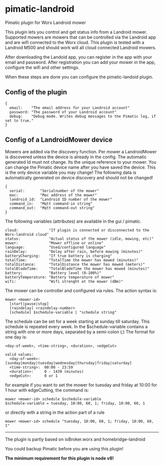 # pimatic-landroid
Pimatic plugin for Worx Landroid mower

This plugin lets you control and get status info from a Landroid mower. Supported mowers are mowers that can be controlled via the Landroid app and are wifi connected to the Worx cloud.
This plugin is tested with a Landroid M500 and should work will all cloud connected Landroid mowers.

After downloading the Landoid app, you can register in the app with your email and password.
After registration you can add your mower in the app, configure the wifi and other settings.

When these steps are done you can configure the pimatic-landoid plugin.

## Config of the plugin
```
{
  email:    "The email address for your Landroid account"
  password: "The password of your Landroid account"
  debug:    "Debug mode. Writes debug messages to the Pimatic log, if set to true."
}
```

## Config of a LandroidMower device

Mowers are added via the discovery function. Per mower a LandroidMower is discovered unless the device is already in the config.
The automatic generated Id must not change. Its the unique reference to your mower. You can change the Pimatic device name after you have saved the device. This is the only device variable you may change!
The following data is automatically generated on device discovery and should not be changed!

```
{
  serial:       "Serialnumber of the mower"
  mac:          "Mac address of the mower"
  landroid_id:  "Landroid ID number of the mower"
  command_in:   "Mqtt command-in string"
  command_out:  "Mqtt command-out string"
}
```

The following variables (attributes) are available in the gui / pimatic.

```
cloud:              "If plugin is connected or disconnected to the Worx-landroid cloud"
status:             "Actual status of the mower (idle, mowing, etc)"
mower:              "Mower offline or online"
language:           "Used/configured language"
rainDelay:          "Delay after rain, before mowing (minutes)"
batteryCharging:    "If true battery is charging"
totalTime:          "TotalTime the mower has mowed (minutes)"
totalDistance:      "TotalDistance the mower has mowed (meters)"
totalBladeTime:     "TotalBladeTime the mower has mowed (minutes)"
battery:            "Battery level (0-100%)"
batteryTemperature: "Battery temperature of mower"
wifi:               "Wifi strenght at the mower (dBm)"
```
The mower can be controller and configured via rules.
The action syntax is:
```
mower <mower-id>
  [start|pause|stop]
  [raindelay] <raindelay-number>
  [schedule] $schedule-variable | "schedule string"
```

The schedule can be set for a week starting at sunday till saturday. This schedule is repeated every week.
In the $schedule-variable contains a string with one or more days, separated by a semi-colon (;)
The format for one day is:

```
<day-of-week>, <time-string>, <duration>, <edgeCut>

valid values:
  <day-of-week>:  [sunday|monday|tuesday|wednesday|thursday|friday|saturday]
  <time-string>:  00:00 - 23:59
  <duration>:     0 - 1439 (minutes)
  <edgeCut>:      0 or 1
```
for example if you want to set the mower for tuesday and friday at 10:00 for 1 hour with edgeCutting,
the command is:
```
mower <mower-id> schedule $schedule-variable
$schedule-variable = tuesday, 10:00, 60, 1; friday, 10:00, 60, 1
```
or directly with a string in the action part of a rule

```
mower <mower-id> schedule "tuesday, 10:00, 60, 1; friday, 10:00, 60, 1"
```
---
The plugin is partly based on ioBroker.worx and homebridge-landroid

You could backup Pimatic before you are using this plugin!

__The minimum requirement for this plugin is node v8!__
